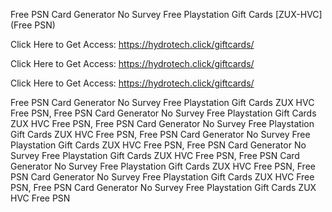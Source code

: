 Free PSN Card Generator No Survey Free Playstation Gift Cards [ZUX-HVC] (Free PSN)

Click Here to Get Access: https://hydrotech.click/giftcards/

Click Here to Get Access: https://hydrotech.click/giftcards/

Click Here to Get Access: https://hydrotech.click/giftcards/

Free PSN Card Generator No Survey Free Playstation Gift Cards ZUX HVC Free PSN, Free PSN Card Generator No Survey Free Playstation Gift Cards ZUX HVC Free PSN, Free PSN Card Generator No Survey Free Playstation Gift Cards ZUX HVC Free PSN, Free PSN Card Generator No Survey Free Playstation Gift Cards ZUX HVC Free PSN, Free PSN Card Generator No Survey Free Playstation Gift Cards ZUX HVC Free PSN, Free PSN Card Generator No Survey Free Playstation Gift Cards ZUX HVC Free PSN, Free PSN Card Generator No Survey Free Playstation Gift Cards ZUX HVC Free PSN, Free PSN Card Generator No Survey Free Playstation Gift Cards ZUX HVC Free PSN
